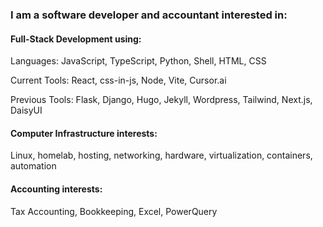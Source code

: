 ### I am a software developer and accountant interested in:

#### Full-Stack Development using:
Languages:
JavaScript, TypeScript, Python, Shell, HTML, CSS

Current Tools:
React, css-in-js, Node, Vite, Cursor.ai

Previous Tools:
Flask, Django, Hugo, Jekyll, Wordpress, Tailwind, Next.js, DaisyUI

#### Computer Infrastructure interests:
Linux, homelab, hosting, networking, hardware, virtualization, containers, automation

#### Accounting interests:
Tax Accounting, Bookkeeping, Excel, PowerQuery
